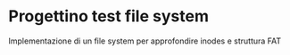 # Progettino test file system
Implementazione di un file system per approfondire inodes e struttura FAT 
